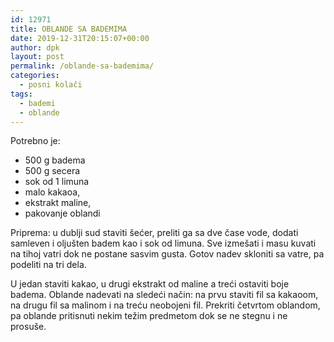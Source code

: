 ```yaml
---
id: 12971
title: OBLANDE SA BADEMIMA 
date: 2019-12-31T20:15:07+00:00
author: dpk
layout: post
permalink: /oblande-sa-bademima/ 
categories:
  - posni kolači
tags:
  - bademi
  - oblande
---
```



Potrebno je: 

* 500 g badema
* 500 g secera
* sok od 1 limuna 
* malo kakaoa, 
* ekstrakt maline, 
* pakovanje oblandi 

Priprema: u dublji sud staviti šećer, preliti ga sa dve čase vode, dodati samleven i oljušten badem kao i sok od limuna. Sve izmešati i masu kuvati na tihoj vatri dok ne postane sasvim gusta. Gotov nadev skloniti sa vatre, pa podeliti na tri dela. 

U jedan staviti kakao, u drugi ekstrakt od maline a treći ostaviti boje badema. Oblande nadevati na sledeći način: na prvu staviti fil sa kakaoom, na drugu fil sa malinom i na treću neobojeni fil. Prekriti četvrtom oblandom, pa oblande pritisnuti nekim težim predmetom dok se ne stegnu i ne prosuše.

